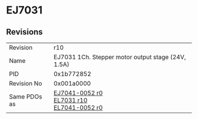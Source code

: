 # EJ7031

## Revisions
<table>
<tr>
<td>Revision</td>
<td>r10</td>
</tr>
<tr>
<td>Name</td>
<td>EJ7031 1Ch. Stepper motor output stage (24V, 1.5A)</td>
</tr>
<tr>
<td>PID</td>
<td>0x1b772852</td>
</tr>
<tr>
<td>Revision No</td>
<td>0x001a0000</td>
</tr>
<tr>
<td>Same PDOs as</td>
<td><a href="EJ7041-0052.md">EJ7041-0052 r0</a><br/><a href="EL7031.md">EL7031 r10</a><br/><a href="EL7041-0052.md">EL7041-0052 r0</a></td>
</tr>
</table>

